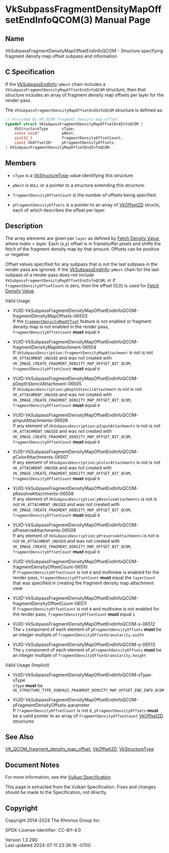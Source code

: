# VkSubpassFragmentDensityMapOffsetEndInfoQCOM(3) Manual Page

## Name

VkSubpassFragmentDensityMapOffsetEndInfoQCOM - Structure specifying
fragment density map offset subpass end information



## <a href="#_c_specification" class="anchor"></a>C Specification

If the [VkSubpassEndInfo](https://registry.khronos.org/vulkan/specs/1.3-extensions/man/html/VkSubpassEndInfo.html)::`pNext` chain includes
a `VkSubpassFragmentDensityMapOffsetEndInfoQCOM` structure, then that
structure includes an array of fragment density map offsets per layer
for the render pass.

The `VkSubpassFragmentDensityMapOffsetEndInfoQCOM` structure is defined
as:

``` c
// Provided by VK_QCOM_fragment_density_map_offset
typedef struct VkSubpassFragmentDensityMapOffsetEndInfoQCOM {
    VkStructureType      sType;
    const void*          pNext;
    uint32_t             fragmentDensityOffsetCount;
    const VkOffset2D*    pFragmentDensityOffsets;
} VkSubpassFragmentDensityMapOffsetEndInfoQCOM;
```

## <a href="#_members" class="anchor"></a>Members

- `sType` is a [VkStructureType](https://registry.khronos.org/vulkan/specs/1.3-extensions/man/html/VkStructureType.html) value identifying
  this structure.

- `pNext` is `NULL` or a pointer to a structure extending this
  structure.

- `fragmentDensityOffsetCount` is the number of offsets being specified.

- `pFragmentDensityOffsets` is a pointer to an array of
  [VkOffset2D](https://registry.khronos.org/vulkan/specs/1.3-extensions/man/html/VkOffset2D.html) structs, each of which describes the
  offset per layer.

## <a href="#_description" class="anchor"></a>Description

The array elements are given per `layer` as defined by <a
href="https://registry.khronos.org/vulkan/specs/1.3-extensions/html/vkspec.html#fragmentdensitymap-fetch-density-value"
target="_blank" rel="noopener">Fetch Density Value</a>, where index =
layer. Each (x,y) offset is in framebuffer pixels and shifts the fetch
of the fragment density map by that amount. Offsets can be positive or
negative.

Offset values specified for any subpass that is not the last subpass in
the render pass are ignored. If the
[VkSubpassEndInfo](https://registry.khronos.org/vulkan/specs/1.3-extensions/man/html/VkSubpassEndInfo.html)::`pNext` chain for the last
subpass of a render pass does not include
`VkSubpassFragmentDensityMapOffsetEndInfoQCOM`, or if
`fragmentDensityOffsetCount` is zero, then the offset (0,0) is used for
<a
href="https://registry.khronos.org/vulkan/specs/1.3-extensions/html/vkspec.html#fragmentdensitymap-fetch-density-value"
target="_blank" rel="noopener">Fetch Density Value</a>.

Valid Usage

- <a
  href="#VUID-VkSubpassFragmentDensityMapOffsetEndInfoQCOM-fragmentDensityMapOffsets-06503"
  id="VUID-VkSubpassFragmentDensityMapOffsetEndInfoQCOM-fragmentDensityMapOffsets-06503"></a>
  VUID-VkSubpassFragmentDensityMapOffsetEndInfoQCOM-fragmentDensityMapOffsets-06503  
  If the <a
  href="https://registry.khronos.org/vulkan/specs/1.3-extensions/html/vkspec.html#features-fragmentDensityMapOffset"
  target="_blank" rel="noopener"><code>fragmentDensityMapOffset</code></a>
  feature is not enabled or fragment density map is not enabled in the
  render pass, `fragmentDensityOffsetCount` **must** equal `0`

- <a
  href="#VUID-VkSubpassFragmentDensityMapOffsetEndInfoQCOM-fragmentDensityMapAttachment-06504"
  id="VUID-VkSubpassFragmentDensityMapOffsetEndInfoQCOM-fragmentDensityMapAttachment-06504"></a>
  VUID-VkSubpassFragmentDensityMapOffsetEndInfoQCOM-fragmentDensityMapAttachment-06504  
  If `VkSubpassDescription`::`fragmentDensityMapAttachment` is not is
  not `VK_ATTACHMENT_UNUSED` and was not created with
  `VK_IMAGE_CREATE_FRAGMENT_DENSITY_MAP_OFFSET_BIT_QCOM`,
  `fragmentDensityOffsetCount` **must** equal `0`

- <a
  href="#VUID-VkSubpassFragmentDensityMapOffsetEndInfoQCOM-pDepthStencilAttachment-06505"
  id="VUID-VkSubpassFragmentDensityMapOffsetEndInfoQCOM-pDepthStencilAttachment-06505"></a>
  VUID-VkSubpassFragmentDensityMapOffsetEndInfoQCOM-pDepthStencilAttachment-06505  
  If `VkSubpassDescription`::`pDepthStencilAttachment` is not is not
  `VK_ATTACHMENT_UNUSED` and was not created with
  `VK_IMAGE_CREATE_FRAGMENT_DENSITY_MAP_OFFSET_BIT_QCOM`,
  `fragmentDensityOffsetCount` **must** equal `0`

- <a
  href="#VUID-VkSubpassFragmentDensityMapOffsetEndInfoQCOM-pInputAttachments-06506"
  id="VUID-VkSubpassFragmentDensityMapOffsetEndInfoQCOM-pInputAttachments-06506"></a>
  VUID-VkSubpassFragmentDensityMapOffsetEndInfoQCOM-pInputAttachments-06506  
  If any element of `VkSubpassDescription`::`pInputAttachments` is not
  is not `VK_ATTACHMENT_UNUSED` and was not created with
  `VK_IMAGE_CREATE_FRAGMENT_DENSITY_MAP_OFFSET_BIT_QCOM`,
  `fragmentDensityOffsetCount` **must** equal `0`

- <a
  href="#VUID-VkSubpassFragmentDensityMapOffsetEndInfoQCOM-pColorAttachments-06507"
  id="VUID-VkSubpassFragmentDensityMapOffsetEndInfoQCOM-pColorAttachments-06507"></a>
  VUID-VkSubpassFragmentDensityMapOffsetEndInfoQCOM-pColorAttachments-06507  
  If any element of `VkSubpassDescription`::`pColorAttachments` is not
  is not `VK_ATTACHMENT_UNUSED` and was not created with
  `VK_IMAGE_CREATE_FRAGMENT_DENSITY_MAP_OFFSET_BIT_QCOM`,
  `fragmentDensityOffsetCount` **must** equal `0`

- <a
  href="#VUID-VkSubpassFragmentDensityMapOffsetEndInfoQCOM-pResolveAttachments-06508"
  id="VUID-VkSubpassFragmentDensityMapOffsetEndInfoQCOM-pResolveAttachments-06508"></a>
  VUID-VkSubpassFragmentDensityMapOffsetEndInfoQCOM-pResolveAttachments-06508  
  If any element of `VkSubpassDescription`::`pResolveAttachments` is not
  is not `VK_ATTACHMENT_UNUSED` and was not created with
  `VK_IMAGE_CREATE_FRAGMENT_DENSITY_MAP_OFFSET_BIT_QCOM`,
  `fragmentDensityOffsetCount` **must** equal `0`

- <a
  href="#VUID-VkSubpassFragmentDensityMapOffsetEndInfoQCOM-pPreserveAttachments-06509"
  id="VUID-VkSubpassFragmentDensityMapOffsetEndInfoQCOM-pPreserveAttachments-06509"></a>
  VUID-VkSubpassFragmentDensityMapOffsetEndInfoQCOM-pPreserveAttachments-06509  
  If any element of `VkSubpassDescription`::`pPreserveAttachments` is
  not is not `VK_ATTACHMENT_UNUSED` and was not created with
  `VK_IMAGE_CREATE_FRAGMENT_DENSITY_MAP_OFFSET_BIT_QCOM`,
  `fragmentDensityOffsetCount` **must** equal `0`

- <a
  href="#VUID-VkSubpassFragmentDensityMapOffsetEndInfoQCOM-fragmentDensityOffsetCount-06510"
  id="VUID-VkSubpassFragmentDensityMapOffsetEndInfoQCOM-fragmentDensityOffsetCount-06510"></a>
  VUID-VkSubpassFragmentDensityMapOffsetEndInfoQCOM-fragmentDensityOffsetCount-06510  
  If `fragmentDensityOffsetCount` is not `0` and multiview is enabled
  for the render pass, `fragmentDensityOffsetCount` **must** equal the
  `layerCount` that was specified in creating the fragment density map
  attachment view

- <a
  href="#VUID-VkSubpassFragmentDensityMapOffsetEndInfoQCOM-fragmentDensityOffsetCount-06511"
  id="VUID-VkSubpassFragmentDensityMapOffsetEndInfoQCOM-fragmentDensityOffsetCount-06511"></a>
  VUID-VkSubpassFragmentDensityMapOffsetEndInfoQCOM-fragmentDensityOffsetCount-06511  
  If `fragmentDensityOffsetCount` is not `0` and multiview is not
  enabled for the render pass, `fragmentDensityOffsetCount` **must**
  equal `1`

- <a href="#VUID-VkSubpassFragmentDensityMapOffsetEndInfoQCOM-x-06512"
  id="VUID-VkSubpassFragmentDensityMapOffsetEndInfoQCOM-x-06512"></a>
  VUID-VkSubpassFragmentDensityMapOffsetEndInfoQCOM-x-06512  
  The `x` component of each element of `pFragmentDensityOffsets`
  **must** be an integer multiple of
  `fragmentDensityOffsetGranularity.width`

- <a href="#VUID-VkSubpassFragmentDensityMapOffsetEndInfoQCOM-y-06513"
  id="VUID-VkSubpassFragmentDensityMapOffsetEndInfoQCOM-y-06513"></a>
  VUID-VkSubpassFragmentDensityMapOffsetEndInfoQCOM-y-06513  
  The `y` component of each element of `pFragmentDensityOffsets`
  **must** be an integer multiple of
  `fragmentDensityOffsetGranularity.height`

Valid Usage (Implicit)

- <a href="#VUID-VkSubpassFragmentDensityMapOffsetEndInfoQCOM-sType-sType"
  id="VUID-VkSubpassFragmentDensityMapOffsetEndInfoQCOM-sType-sType"></a>
  VUID-VkSubpassFragmentDensityMapOffsetEndInfoQCOM-sType-sType  
  `sType` **must** be
  `VK_STRUCTURE_TYPE_SUBPASS_FRAGMENT_DENSITY_MAP_OFFSET_END_INFO_QCOM`

- <a
  href="#VUID-VkSubpassFragmentDensityMapOffsetEndInfoQCOM-pFragmentDensityOffsets-parameter"
  id="VUID-VkSubpassFragmentDensityMapOffsetEndInfoQCOM-pFragmentDensityOffsets-parameter"></a>
  VUID-VkSubpassFragmentDensityMapOffsetEndInfoQCOM-pFragmentDensityOffsets-parameter  
  If `fragmentDensityOffsetCount` is not `0`, `pFragmentDensityOffsets`
  **must** be a valid pointer to an array of
  `fragmentDensityOffsetCount` [VkOffset2D](https://registry.khronos.org/vulkan/specs/1.3-extensions/man/html/VkOffset2D.html) structures

## <a href="#_see_also" class="anchor"></a>See Also

[VK_QCOM_fragment_density_map_offset](https://registry.khronos.org/vulkan/specs/1.3-extensions/man/html/VK_QCOM_fragment_density_map_offset.html),
[VkOffset2D](https://registry.khronos.org/vulkan/specs/1.3-extensions/man/html/VkOffset2D.html), [VkStructureType](https://registry.khronos.org/vulkan/specs/1.3-extensions/man/html/VkStructureType.html)

## <a href="#_document_notes" class="anchor"></a>Document Notes

For more information, see the <a
href="https://registry.khronos.org/vulkan/specs/1.3-extensions/html/vkspec.html#VkSubpassFragmentDensityMapOffsetEndInfoQCOM"
target="_blank" rel="noopener">Vulkan Specification</a>

This page is extracted from the Vulkan Specification. Fixes and changes
should be made to the Specification, not directly.

## <a href="#_copyright" class="anchor"></a>Copyright

Copyright 2014-2024 The Khronos Group Inc.

SPDX-License-Identifier: CC-BY-4.0

Version 1.3.290  
Last updated 2024-07-11 23:39:16 -0700
